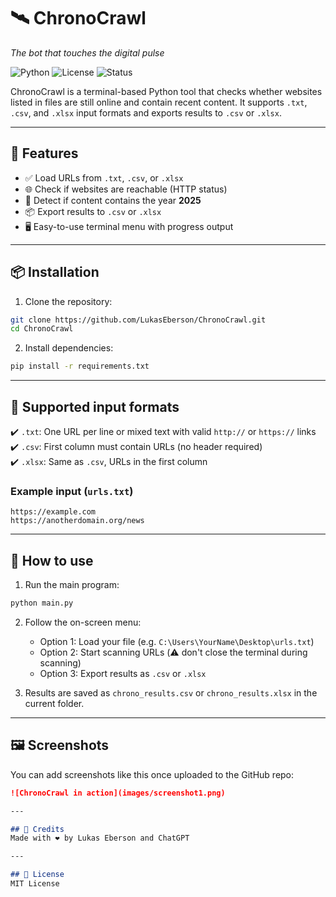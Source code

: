# 🛰️ ChronoCrawl
_The bot that touches the digital pulse_

![Python](https://img.shields.io/badge/python-3.8+-blue)
![License](https://img.shields.io/badge/license-MIT-green)
![Status](https://img.shields.io/badge/status-active-brightgreen)

ChronoCrawl is a terminal-based Python tool that checks whether websites listed in files are still online and contain recent content.
It supports `.txt`, `.csv`, and `.xlsx` input formats and exports results to `.csv` or `.xlsx`.

---

## 🚀 Features
- ✅ Load URLs from `.txt`, `.csv`, or `.xlsx`
- 🌐 Check if websites are reachable (HTTP status)
- 🔎 Detect if content contains the year **2025**
- 📦 Export results to `.csv` or `.xlsx`
- 🖥️ Easy-to-use terminal menu with progress output

---

## 📦 Installation

1. Clone the repository:
```bash
git clone https://github.com/LukasEberson/ChronoCrawl.git
cd ChronoCrawl
```

2. Install dependencies:
```bash
pip install -r requirements.txt
```

---

## 📁 Supported input formats

✔️ `.txt`: One URL per line or mixed text with valid `http://` or `https://` links  
✔️ `.csv`: First column must contain URLs (no header required)  
✔️ `.xlsx`: Same as `.csv`, URLs in the first column

### Example input (`urls.txt`)
```
https://example.com
https://anotherdomain.org/news
```

---

## 🧭 How to use

1. Run the main program:
```bash
python main.py
```

2. Follow the on-screen menu:
   - Option 1: Load your file (e.g. `C:\Users\YourName\Desktop\urls.txt`)
   - Option 2: Start scanning URLs (⚠️ don't close the terminal during scanning)
   - Option 3: Export results as `.csv` or `.xlsx`

3. Results are saved as `chrono_results.csv` or `chrono_results.xlsx` in the current folder.

---

## 🖼️ Screenshots

You can add screenshots like this once uploaded to the GitHub repo:

```markdown
![ChronoCrawl in action](images/screenshot1.png)

---

## 🧠 Credits
Made with ❤️ by Lukas Eberson and ChatGPT

---

## 📄 License
MIT License
